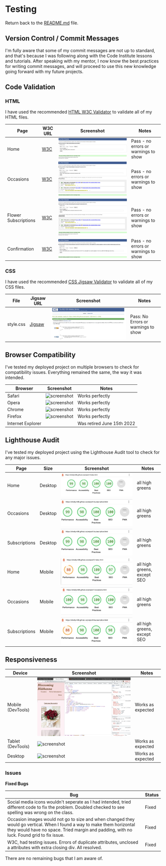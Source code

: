 # Testing

Return back to the [README.md](README.md) file.

## Version Control / Commit Messages

I'm fully aware that some of my commit messages are not up to standard, and that's because I was following along with the Code Institute lessons and tutorials. After speaking with my mentor, I now know the best practices for writing commit messages, and will proceed to use this new knowledge going forward with my future projects.

## Code Validation


### HTML

I have used the recommended [HTML W3C Validator](https://validator.w3.org) to validate all of my HTML files.


| Page | W3C URL | Screenshot | Notes |
| --- | --- | --- | --- |
| Home | [W3C](https://validator.w3.org/nu/?doc=https%3A%2F%2Fshellym96.github.io%2Fproject1%2Findex.html) | ![screenshot](documentation/html-validation.png) | Pass - no errors or warnings to show|
| Occasions | [W3C](https://validator.w3.org/nu/?doc=https%3A%2F%2Fshellym96.github.io%2Fproject1%2Foccasions.html) | ![screenshot](documentation/occasions-validation.png) | Pass - no errors or warnings to show|
| Flower Subscriptions | [W3C](https://validator.w3.org/nu/?doc=https%3A%2F%2Fshellym96.github.io%2Fproject1%2Fsubscription.html) | ![screenshot](documentation/subs-validation.png) | Pass - no errors or warnings to show|
| Confirmation | [W3C](https://validator.w3.org/nu/?doc=https%3A%2F%2Fshellym96.github.io%2Fproject1%2confirmation.html) | ![screenshot](documentation/confirmation-validation.png) | Pass - no errors or warnings to show|


### CSS

I have used the recommended [CSS Jigsaw Validator](https://jigsaw.w3.org/css-validator) to validate all of my CSS files.


| File | Jigsaw URL | Screenshot | Notes |
| --- | --- | --- | --- |
| style.css | [Jigsaw](https://jigsaw.w3.org/css-validator/validator?uri=https%3A%2F%2Fshellym96.github.io%2Fproject1) | ![screenshot](documentation/css-validation.png) | Pass: No Errors or warnings to show |

## Browser Compatibility

I've tested my deployed project on multiple browsers to check for compatibility issues.
Everything remained the same, the way it was intended.

| Browser | Screenshot | Notes |
| --- | --- | --- |
| Safari | ![screenshot](documentation/safari.png) | Works perfectly |
| Opera | ![screenshot](documentation/opera.png) | Works perfectly |
| Chrome| ![screenshot](documentation/chrome.png) | Works perfectly |
| Firefox | ![screenshot](documentation/firefox.png) | Works perfectly |
| Internet Explorer | | Was retired June 15th 2022 |


## Lighthouse Audit

I've tested my deployed project using the Lighthouse Audit tool to check for any major issues.

| Page | Size | Screenshot | Notes |
| --- | --- | --- | --- |
| Home | Desktop | ![screenshot](documentation/index-lighthouse.png) | all high greens  |
| Occasions | Desktop | ![screenshot](documentation/occasions-lighthouse.png) | all high greens |
| Subscriptions | Desktop | ![screenshot](documentation/sub-lighthouse.png) | all high greens |
| Home | Mobile | ![screenshot](documentation/index-lighthouse-mobile.png) | all high greens, except SEO  |
| Occasions | Mobile | ![screenshot](documentation/occasions-lighthouse-mobilep.png) |  all high greens  |
| Subscriptions | Mobile | ![screenshot](documentation/sub-lighthouse-mobile.png) | all high greens, except SEO  |

## Responsiveness
| Device | Screenshot | Notes |
| --- | --- | --- |
| Mobile (DevTools) | ![screenshot](documentation/mobile-response.png) | Works as expected |
| Tablet (DevTools) | ![screenshot](documentation/tablet-response.png) | Works as expected |
| Desktop | ![screenshot](documentation/desktop-response.png) | Works as expected |
### **Issues**


**Fixed Bugs**


| Bug | Status |
| --- | --- |
| Social media icons wouldn't seperate as I had intended, tried different code to fix the problem. Doubled checked to see spelling was wrong on the class.| Fixed |
| Occasion images would not go to size and when changed they would go vertical. When I found a way to make them horizontal they would have no space. Tried margin and padding, with no luck. Found grid to fix issue. | Fixed |
| W3C, had testing issues. Errors of duplicate attributes, unclosed a attributes with extra closing div. All resolved. | Fixed |


There are no remaining bugs that I am aware of.


